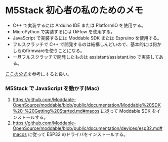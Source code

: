 # M5Stack 初心者の私のためのメモ

- C++ で実装するには Arduino IDE または PlatformIO を使用する。
- MicroPython で実装するには UiFlow を使用する。
- JavaScript で実装するには Moddable SDK または Espruino を使用する。
- フルスクラッチで C++ で開発するのは結構しんどいので、基本的には何かしらのfirmwareを使うことになる。
- 一旦フルスクラッチで開発したものは assistant/assistant.ino で実装してある。

[ここの公式](https://github.com/m5stack/M5Stack/blob/master/docs/getting_started_ja.md)を参考にすると良い。

### M5Stack で JavaScript を動かす(Mac)

1. https://github.com/Moddable-OpenSource/moddable/blob/public/documentation/Moddable%20SDK%20-%20Getting%20Started.md#macos に従って Moddable SDK をインストールする。
1. https://github.com/Moddable-OpenSource/moddable/blob/public/documentation/devices/esp32.md#macos に従って ESP32 のドライバをインストールする。
